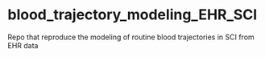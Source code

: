 # blood_trajectory_modeling_EHR_SCI
Repo that reproduce the modeling of routine blood trajectories in SCI from EHR data
